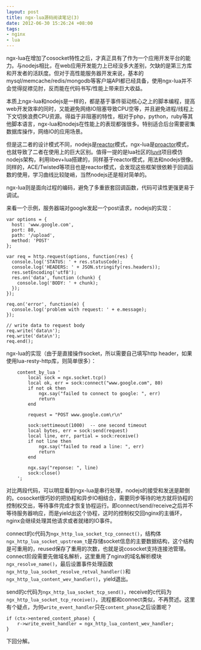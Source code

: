 ```yaml
--- 
layout: post
title: ngx-lua源码阅读笔记(3)
date: 2012-06-30 15:26:24 +08:00
tags:
- nginx
- lua
---
```

ngx-lua在增加了cosocket特性之后，才真正具有了作为一个应用开发平台的能力。与nodejs相比，在web应用开发能力上已经没多大差别，欠缺的是第三方库和开发者的活跃度。但对于高性能服务器开发来说，基本的mysql/memcache/redis/mongodb等客户端API都已经具备，使用ngx-lua并不会觉得捉襟见肘，反而能在代码书写/性能上带来巨大收益。

本质上ngx-lua和nodejs是一样的，都是基于事件驱动核心之上的脚本编程，提高web开发效率的同时，又能避免网络IO阻塞导致CPU空等，并且避免进程/线程上下文切换浪费CPU资源。得益于非阻塞的特性，相对于php，python，ruby等其他脚本语言，ngx-lua和nodejs在性能上的表现都强很多。特别适合后台需要密集数据库操作，网络IO的应用场景。

但是这二者的设计模式不同，nodejs是[reactor](http://en.wikipedia.org/wiki/Reactor_pattern)模式，ngx-lua是[proactor](http://en.wikipedia.org/wiki/Proactor_pattern)模式，也就导致了二者在使用上的巨大区别。值得一提的是lua社区的[luvit](https://github.com/luvit/luvit)项目模仿nodejs架构，利用libev+lua搭建的，同样基于reactor模式，用法和nodejs很像。同样的，ACE/Twisted等项目也是reactor模式，会发现这些框架很依赖于回调函数的使用，学习曲线比较陡峭，当然nodejs还是相对简单的。

ngx-lua则是面向过程的编码，避免了多重嵌套回调函数，代码可读性更强更易于调试。

来看一个示例，服务器端对google发起一个post请求，nodejs的实现：

    var options = {
      host: 'www.google.com',
      port: 80,
      path: '/upload',
      method: 'POST'
    };
    
    var req = http.request(options, function(res) {
      console.log('STATUS: ' + res.statusCode);
      console.log('HEADERS: ' + JSON.stringify(res.headers));
      res.setEncoding('utf8');
      res.on('data', function (chunk) {
        console.log('BODY: ' + chunk);
      });
    });
    
    req.on('error', function(e) {
      console.log('problem with request: ' + e.message);
    });
    
    // write data to request body
    req.write('data\n');
    req.write('data\n');
    req.end();

ngx-lua的实现（由于是直接操作socket，所以需要自己填写http header，如果使用lua-resty-http库，则简单很多）：

        content_by_lua '
            local sock = ngx.socket.tcp()
            local ok, err = sock:connect("www.google.com", 80)
            if not ok then
                ngx.say("failed to connect to google: ", err)
                return
            end

            request = "POST www.google.com\r\n"

            sock:settimeout(1000)  -- one second timeout
            local bytes, err = sock:send(request)
            local line, err, partial = sock:receive()
            if not line then
                ngx.say("failed to read a line: ", err)
                return
            end

            ngx.say("reponse: ", line)
            sock:close()
        ';

对比两段代码，可以明显看到ngx-lua是串行处理，nodejs的接受和发送是颠倒的。cosocket很巧妙的把协程和异步IO相结合，需要同步等待的地方就将协程的控制权交出，等待事件完成才恢复协程运行。即connect/send/receive之后并不等待服务器响应，而是yield出这个协程，这时的控制权交回nginx的主循环，nginx会继续处理其他请求或者就绪的IO事件。

connect的c代码为`ngx_http_lua_socket_tcp_connect()`，结构体`ngx_http_lua_socket_upstream_t`是存储socket信息的主要数据结构，这个结构是可重用的，reused保存了重用的次数，也就是说cosocket支持连接池管理。connect阶段需要先做域名解析，这里重用了nginx的域名解析模块`ngx_resolve_name()`，最后设置事件处理函数`ngx_http_lua_socket_resolve_retval_handler()`和`ngx_http_lua_content_wev_handler()`，yield退出。

send的c代码为`ngx_http_lua_socket_tcp_send()`，receive的c代码为`ngx_http_lua_socket_tcp_receive()`，流程都和connect类似，不再赘述。这里有个疑点，为何`write_event_handler`只在`content_phase`之后设置呢？

    if (ctx->entered_content_phase) {
        r->write_event_handler = ngx_http_lua_content_wev_handler;
    }

下回分解。
